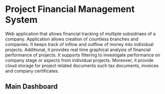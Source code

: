 # Project Financial Management System
Web application that allows financial tracking of multiple subsidriaes of a company. Application allows creation of countless branches and companies.
It keeps track of inflow and outflow of money into individual projects.
Additional, it provides real time graphical analysis of financial performance of projects.
It supports filtering to investigate performance on company stage or aspects from individual projects.
Moreover, it provide cloud storage for project related documents such tax documents, invoices and company certificates.

## Main Dashboard
